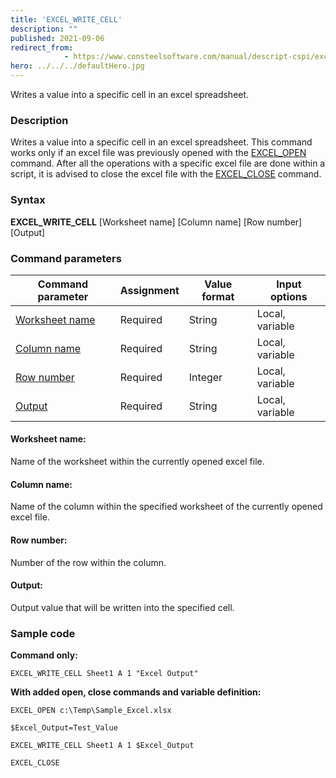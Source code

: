 ```yaml
---
title: 'EXCEL_WRITE_CELL'
description: ""
published: 2021-09-06
redirect_from: 
            - https://www.consteelsoftware.com/manual/descript-cspi/excel_write_cell/
hero: ../../../defaultHero.jpg
---
```


Writes a value into a specific cell in an excel spreadsheet.

### Description
Writes a value into a specific cell in an excel spreadsheet. This command works only if an excel file was previously opened with the [EXCEL_OPEN](/docs/descript/command-reference/excel_open/) command. After all the operations with a specific excel file are done within a script, it is advised to close the excel file with the [EXCEL_CLOSE](/docs/descript/command-reference/excel_close/) command.

### Syntax

**EXCEL_WRITE_CELL** [Worksheet name] [Column name] [Row number] \[Output]

### Command parameters

| **Command parameter**             | **Assignment** | **Value format** | **Input options** |
| --------------------------------- | -------------- | ---------------- | ----------------- |
| [Worksheet name](#worksheet-name) | Required       | String           | Local, variable   |
| [Column name](#column-name)       | Required       | String           | Local, variable   |
| [Row number](#row-number)         | Required       | Integer          | Local, variable   |
| [Output](#output)                 | Required       | String           | Local, variable   |

#### Worksheet name:
Name of the worksheet within the currently opened excel file.

#### Column name:
Name of the column within the specified worksheet of the currently opened excel file.

#### Row number:
Number of the row within the column.

#### Output:
Output value that will be written into the specified cell.

### Sample code

**Command only:**

```
EXCEL_WRITE_CELL Sheet1 A 1 "Excel Output"
```

**With added open, close commands and variable definition:**

```
EXCEL_OPEN c:\Temp\Sample_Excel.xlsx

$Excel_Output=Test_Value

EXCEL_WRITE_CELL Sheet1 A 1 $Excel_Output

EXCEL_CLOSE
```
